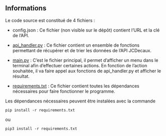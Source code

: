 ## Informations

Le code source est constitué de 4 fichiers :

-   config.json : Ce fichier (non visible sur le dépôt) contient l’URL et la clé de l’API.

-   [api_handler.py](https://github.com/julesbsz/ellipse_jules_bousrez/blob/master/exo1_python/api_handler.py) : Ce fichier contient un ensemble de fonctions permettant de récupérer et de trier les données de l’API JCDecaux.

-   [main.py](https://github.com/julesbsz/ellipse_jules_bousrez/blob/master/exo1_python/main.py) : C’est le fichier principal, il permet d’afficher un menu dans le terminal afin d’effectuer certaines actions. En fonction de l’action souhaitée, il va faire appel aux fonctions de api_handler.py et afficher le résultat.

-   [requirements.txt](https://github.com/julesbsz/ellipse_jules_bousrez/blob/master/exo1_python/requirements.txt) : Ce fichier contient toutes les dépendances nécessaires pour faire fonctionner le programme.

Les dépendances nécessaires peuvent être instalées avec la commande

```
pip install -r requirements.txt
```

ou

```
pip3 install -r requirements.txt
```
